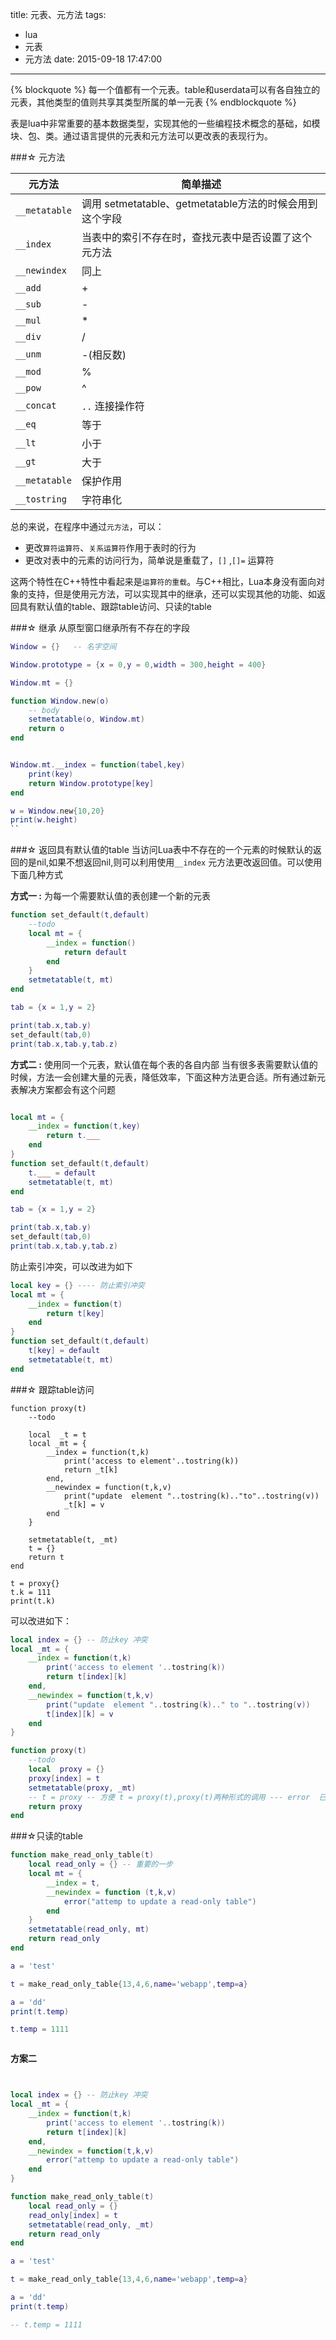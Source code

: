 title: 元表、元方法
tags: 
- lua
- 元表
- 元方法
date: 2015-09-18 17:47:00


---

{% blockquote %}
每一个值都有一个元表。table和userdata可以有各自独立的元表，其他类型的值则共享其类型所属的单一元表
{% endblockquote %}

表是lua中非常重要的基本数据类型，实现其他的一些编程技术概念的基础，如模块、包、类。通过语言提供的元表和元方法可以更改表的表现行为。

###☆ 元方法

|元方法|简单描述|
|---|---|
|`__metatable` | 调用 setmetatable、getmetatable方法的时候会用到这个字段|
|`__index`  |当表中的索引不存在时，查找元表中是否设置了这个元方法|
|`__newindex`   |同上|
| `__add`   |+|
| `__sub`   |-|
| `__mul`   |*|
| `__div`   |/|
| `__unm`   |-(相反数)|
| `__mod`   |%|
| `__pow`   |^|
| `__concat` | `..` 连接操作符|
| `__eq` |等于|
| `__lt` |小于|
| `__gt` |大于|
| `__metatable` |保护作用|
| `__tostring`  |字符串化|
 
总的来说，在程序中通过`元方法`，可以：
- 更改`算符运算符`、`关系运算符`作用于表时的行为
- 更改对表中的元素的访问行为，简单说是重载了，`[]` ,`[]=` 运算符

这两个特性在C++特性中看起来是`运算符的重载`。与C++相比，Lua本身没有面向对象的支持，但是使用元方法，可以实现其中的继承，还可以实现其他的功能、如返回具有默认值的table、跟踪table访问、只读的table

###☆ 继承
从原型窗口继承所有不存在的字段
```lua
Window = {}   -- 名字空间

Window.prototype = {x = 0,y = 0,width = 300,height = 400}

Window.mt = {}

function Window.new(o)
    -- body
    setmetatable(o, Window.mt)
    return o
end


Window.mt.__index = function(tabel,key)
    print(key)
    return Window.prototype[key]
end

w = Window.new{10,20}
print(w.height)
``


```

###☆ 返回具有默认值的table
当访问Lua表中不存在的一个元素的时候默认的返回的是nil,如果不想返回nil,则可以利用使用`__index` 元方法更改返回值。可以使用下面几种方式

**方式一 :**  为每一个需要默认值的表创建一个新的元表

```lua
function set_default(t,default)
    --todo
    local mt = {
        __index = function()
            return default
        end
    }
    setmetatable(t, mt)
end

tab = {x = 1,y = 2}

print(tab.x,tab.y)
set_default(tab,0)
print(tab.x,tab.y,tab.z)

```

**方式二 :**  使用同一个元表，默认值在每个表的各自内部
当有很多表需要默认值的时候，方法一会创建大量的元表，降低效率，下面这种方法更合适。所有通过新元表解决方案都会有这个问题
```lua

local mt = {
    __index = function(t,key)
        return t.___
    end
}
function set_default(t,default)
    t.___ = default
    setmetatable(t, mt)
end

tab = {x = 1,y = 2}

print(tab.x,tab.y)
set_default(tab,0)
print(tab.x,tab.y,tab.z)


```

防止索引冲突，可以改进为如下

```lua
local key = {} ---- 防止索引冲突
local mt = {
    __index = function(t)
        return t[key]
    end
}
function set_default(t,default)
    t[key] = default
    setmetatable(t, mt)
end
```


###☆ 跟踪table访问


```
function proxy(t)
    --todo

    local  _t = t
    local _mt = {
        __index = function(t,k)
            print('access to element'..tostring(k))
            return _t[k]
        end,
        __newindex = function(t,k,v)
            print("update  element "..tostring(k).."to"..tostring(v))
            _t[k] = v
        end
    }

    setmetatable(t, _mt)
    t = {}
    return t
end

t = proxy{}
t.k = 111
print(t.k)
```


可以改进如下：
```lua
local index = {} -- 防止key 冲突
local _mt = {
    __index = function(t,k)
        print('access to element '..tostring(k))
        return t[index][k]
    end,
    __newindex = function(t,k,v)
        print("update  element "..tostring(k).." to "..tostring(v))
        t[index][k] = v
    end
}

function proxy(t)
    --todo
    local  proxy = {}
    proxy[index] = t
    setmetatable(proxy, _mt)
    -- t = proxy -- 方便 t = proxy(t),proxy(t)两种形式的调用 --- error  已经是局部变量t,和外围t不是一回事，受到名字的影响
    return proxy
end

```

###☆只读的table

```lua
function make_read_only_table(t) 
    local read_only = {} -- 重要的一步
    local mt = {
        __index = t,
        __newindex = function (t,k,v)
            error("attemp to update a read-only table")
        end
    }
    setmetatable(read_only, mt)
    return read_only
end

a = 'test'

t = make_read_only_table{13,4,6,name='webapp',temp=a}

a = 'dd'
print(t.temp)

t.temp = 1111



```


**方案二**

```lua


local index = {} -- 防止key 冲突
local _mt = {
    __index = function(t,k)
        print('access to element '..tostring(k))
        return t[index][k]
    end,
    __newindex = function(t,k,v)
        error("attemp to update a read-only table")
    end
}

function make_read_only_table(t) 
    local read_only = {}
    read_only[index] = t
    setmetatable(read_only, _mt)
    return read_only
end

a = 'test'

t = make_read_only_table{13,4,6,name='webapp',temp=a}

a = 'dd'
print(t.temp)

-- t.temp = 1111


```